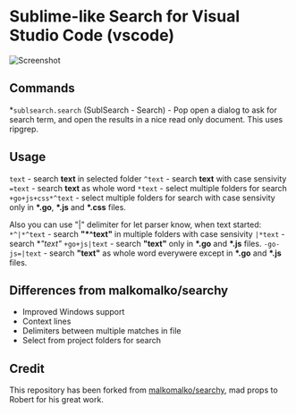 # Sublime-like Search for Visual Studio Code (vscode)

![Screenshot](https://raw.githubusercontent.com/garygreen/sublime-search-vscode/master/sublime-search-vscode.png)

## Commands

*`sublsearch.search` (SublSearch - Search) - Pop open a dialog to ask for search term, and open the results in a nice read only document.  This uses ripgrep.

## Usage

`text` - search **text** in selected folder
`^text` - search **text** with case sensivity
`=text` - search **text** as whole word
`*text` - select multiple folders for search
`+go+js+css*^text` - select multiple folders for search with case sensivity only in __*.go__, __*.js__ and __*.css__ files.

Also you can use "|" delimiter for let parser know, when text started:
`*^|*^text` - search **"*^text"** in multiple folders with case sensivity
`|*text` - search **"*text"**
`+go+js|text` - search **"text"** only in __*.go__ and __*.js__ files.
`-go-js=|text` - search **"text"** as whole word everywere except in __*.go__ and __*.js__ files.

## Differences from malkomalko/searchy

- Improved Windows support
- Context lines
- Delimiters between multiple matches in file
- Select from project folders for search

## Credit

This repository has been forked from [malkomalko/searchy](https://github.com/malkomalko/searchy), mad props to Robert for his great work.
